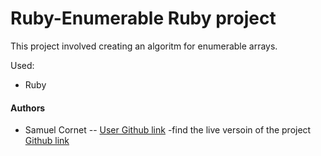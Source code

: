 # Ruby-Enumerable  Ruby project


This project involved creating an algoritm for enumerable arrays.

Used:

- Ruby

#### Authors
- Samuel Cornet -- [User Github link](https://github.com/CornetS28)
-find the live versoin of the project [Github link](https://github.com/CornetS28/Ruby-Enumerable)